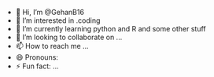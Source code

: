 - 👋 Hi, I’m @GehanB16
- 👀 I’m interested in .coding
- 🌱 I’m currently learning python and R and some other stuff
- 💞️ I’m looking to collaborate on ...
- 📫 How to reach me ...
- 😄 Pronouns: 
- ⚡ Fun fact: ...

<!---
GehanB16/GehanB16 is a ✨ special ✨ repository because its `README.md` (this file) appears on your GitHub profile.
You can click the Preview link to take a look at your changes.
--->
